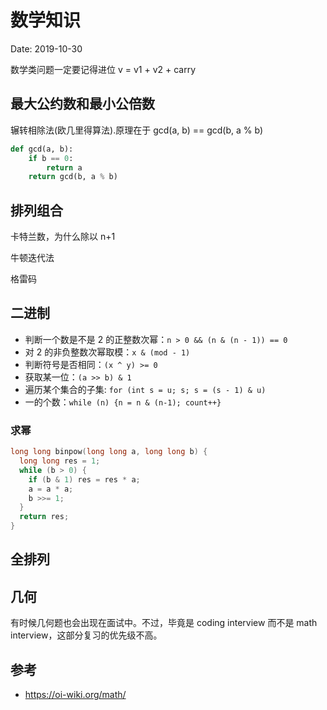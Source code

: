 # 数学知识
 
Date: 2019-10-30

数学类问题一定要记得进位 v = v1 + v2 + carry

## 最大公约数和最小公倍数

辗转相除法(欧几里得算法).原理在于 gcd(a, b) == gcd(b, a % b)

```Python
def gcd(a, b):
    if b == 0:
        return a
    return gcd(b, a % b)
```

## 排列组合

卡特兰数，为什么除以 n+1

牛顿迭代法

格雷码

## 二进制

- 判断一个数是不是 2 的正整数次幂：`n > 0 && (n & (n - 1)) == 0`
- 对 2 的非负整数次幂取模：`x & (mod - 1)`
- 判断符号是否相同：`(x ^ y) >= 0`
- 获取某一位：`(a >> b) & 1`
- 遍历某个集合的子集: `for (int s = u; s; s = (s - 1) & u)`
- 一的个数：`while (n) {n = n & (n-1); count++}`

### 求幂

```C++
long long binpow(long long a, long long b) {
  long long res = 1;
  while (b > 0) {
    if (b & 1) res = res * a;
    a = a * a;
    b >>= 1;
  }
  return res;
}
```

## 全排列

## 几何

有时候几何题也会出现在面试中。不过，毕竟是 coding interview 而不是 math interview，这部分复习的优先级不高。

## 参考

- https://oi-wiki.org/math/